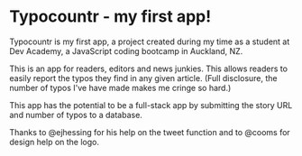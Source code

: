 # Typocountr - my first app!

Typocountr is my first app, a project created during my time as a student at Dev Academy, a JavaScript coding bootcamp in Auckland, NZ.

This is an app for readers, editors and news junkies. This allows readers to easily report the typos they find in any given article. (Full disclosure, the number of typos I've have made makes me cringe so hard.)

This app has the potential to be a full-stack app by submitting the story URL and number of typos to a database. 

Thanks to @ejhessing for his help on the tweet function and to @cooms for design help on the logo.
